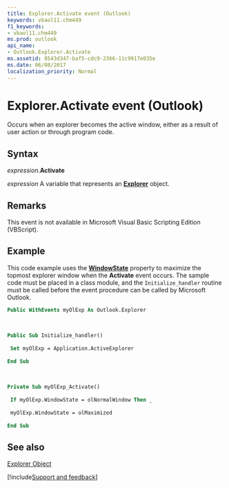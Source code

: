 ```yaml
---
title: Explorer.Activate event (Outlook)
keywords: vbaol11.chm449
f1_keywords:
- vbaol11.chm449
ms.prod: outlook
api_name:
- Outlook.Explorer.Activate
ms.assetid: 8543d347-baf5-cdc9-2366-11c9917e035e
ms.date: 06/08/2017
localization_priority: Normal
---
```



# Explorer.Activate event (Outlook)

Occurs when an explorer becomes the active window, either as a result of user action or through program code.


## Syntax

_expression_.**Activate**

_expression_ A variable that represents an **[Explorer](Outlook.Explorer.md)** object.


## Remarks

This event is not available in Microsoft Visual Basic Scripting Edition (VBScript).


## Example

This code example uses the  **[WindowState](Outlook.Explorer.WindowState.md)** property to maximize the topmost explorer window when the **Activate** event occurs. The sample code must be placed in a class module, and the `Initialize_handler` routine must be called before the event procedure can be called by Microsoft Outlook.


```vb
Public WithEvents myOlExp As Outlook.Explorer 
 
 
 
Public Sub Initialize_handler() 
 
 Set myOlExp = Application.ActiveExplorer 
 
End Sub 
 
 
 
Private Sub myOlExp_Activate() 
 
 If myOlExp.WindowState = olNormalWindow Then _ 
 
 myOlExp.WindowState = olMaximized 
 
End Sub
```


## See also


[Explorer Object](Outlook.Explorer.md)

[!include[Support and feedback](~/includes/feedback-boilerplate.md)]